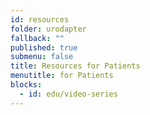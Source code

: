 ```yaml
---
id: resources
folder: urodapter
fallback: ""
published: true
submenu: false
title: Resources for Patients
menutitle: for Patients
blocks:
  - id: edu/video-series
---
```

